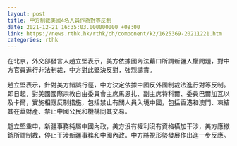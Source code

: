 ```yaml
---
layout: post
title: 中方制裁美國4名人員作為對等反制
date: 2021-12-21 16:35:03.000000000 +08:00
link: https://news.rthk.hk/rthk/ch/component/k2/1625369-20211221.htm
categories: rthk
---
```


在北京，外交部發言人趙立堅表示，美方依據國內法藉口所謂新疆人權問題，對中方官員進行非法制裁，中方對此堅決反對，強烈譴責。

趙立堅表示，針對美方錯誤行徑，中方決定依據中國反外國制裁法進行對等反制。即日起，對美國國際宗教自由委員會主席馬恩扎、副主席特科爾、委員巴爾加瓦以及卡爾，實施相應反制措施，包括禁止有關人員入境中國，包括香港和澳門、凍結其在華財產、禁止中國公民和機構同其交易。

趙立堅重申，新疆事務純屬中國內政，美方沒有權利沒有資格橫加干涉，美方應撤銷所謂制裁，停止干涉新疆事務和中國內政。中方將視形勢發展作出進一步反應。
